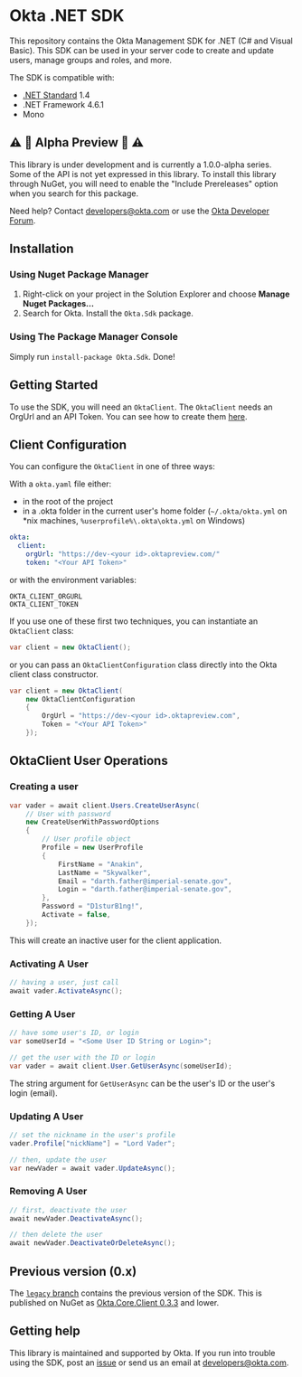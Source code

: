# Okta .NET SDK

This repository contains the Okta Management SDK for .NET (C# and Visual Basic). This SDK can be used in your server code to create and update users, manage groups and roles, and more.

The SDK is compatible with:
* [.NET Standard](https://docs.microsoft.com/en-us/dotnet/standard/library) 1.4
* .NET Framework 4.6.1
* Mono

## :warning: :construction: Alpha Preview :construction: :warning:

This library is under development and is currently a 1.0.0-alpha series.  Some of the API is not yet expressed in this library.  To install this library through NuGet, you will need to enable the "Include Prereleases" option when you search for this package.

Need help? Contact [developers@okta.com](mailto:developers@okta.com) or use the [Okta Developer Forum].


## Installation
### Using Nuget Package Manager
 1. Right-click on your project in the Solution Explorer and choose **Manage Nuget Packages...**
 2. Search for Okta. Install the `Okta.Sdk` package.

### Using The Package Manager Console
Simply run `install-package Okta.Sdk`. Done!

## Getting Started
To use the SDK, you will need an `OktaClient`. The `OktaClient` needs an OrgUrl and an API Token. You can see how to create them [here](https://developer.okta.com/docs/api/getting_started/getting_a_token.html).

## Client Configuration

You can configure the `OktaClient` in one of three ways:

With a `okta.yaml` file either:

* in the root of the project
* in a .okta folder in the current user's home folder (`~/.okta/okta.yml` on \*nix machines, `%userprofile%\.okta\okta.yml` on Windows)

``` yaml
okta:
  client:
    orgUrl: "https://dev-<your id>.oktapreview.com/"
    token: "<Your API Token>"
```

or with the environment variables:

```
OKTA_CLIENT_ORGURL
OKTA_CLIENT_TOKEN
```

If you use one of these first two techniques, you can instantiate an `OktaClient` class:

``` csharp
var client = new OktaClient();
```

or you can pass an `OktaClientConfiguration` class directly into the Okta client class constructor.

``` csharp
var client = new OktaClient(
    new OktaClientConfiguration
    {
        OrgUrl = "https://dev-<your id>.oktapreview.com",
        Token = "<Your API Token>"
    });
```

## OktaClient User Operations

### Creating a user

``` csharp
var vader = await client.Users.CreateUserAsync(
    // User with password
    new CreateUserWithPasswordOptions
    {
        // User profile object
        Profile = new UserProfile
        {
            FirstName = "Anakin",
            LastName = "Skywalker",
            Email = "darth.father@imperial-senate.gov",
            Login = "darth.father@imperial-senate.gov",
        },
        Password = "D1sturB1ng!",
        Activate = false,
    });
```

This will create an inactive user for the client application.

### Activating A User

``` csharp
// having a user, just call
await vader.ActivateAsync();
```

### Getting A User
``` csharp
// have some user's ID, or login
var someUserId = "<Some User ID String or Login>";

// get the user with the ID or login
var vader = await client.User.GetUserAsync(someUserId);
```

The string argument for `GetUserAsync` can be the user's ID or the user's login (email).

### Updating A User
``` csharp
// set the nickname in the user's profile
vader.Profile["nickName"] = "Lord Vader";

// then, update the user
var newVader = await vader.UpdateAsync();
```

### Removing A User
``` csharp
// first, deactivate the user
await newVader.DeactivateAsync();

// then delete the user
await newVader.DeactivateOrDeleteAsync();
```

## Previous version (0.x)

The [`legacy` branch](https://github.com/okta/okta-sdk-dotnet/tree/legacy) contains the previous version of the SDK. This is published on NuGet as [Okta.Core.Client 0.3.3](https://www.nuget.org/packages/Okta.Core.Client/0.3.3) and lower.

## Getting help

This library is maintained and supported by Okta. If you run into trouble using the SDK, post an [issue](https://github.com/okta/okta-sdk-dotnet/issues) or send us an email at [developers@okta.com](mailto:developers@okta.com).

[Okta Developer Forum]: https://devforum.okta.com/
